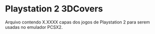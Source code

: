 # Playstation 2 3DCovers
Arquivo contendo X.XXXX capas dos jogos de Playstation 2 para serem usadas no emulador PCSX2. 
